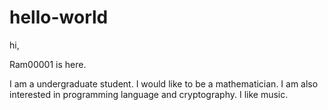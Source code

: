 # hello-world

hi,

Ram00001 is here.

I am a undergraduate student. I would like to be a mathematician. I am also interested in programming language and cryptography.
I like music.

